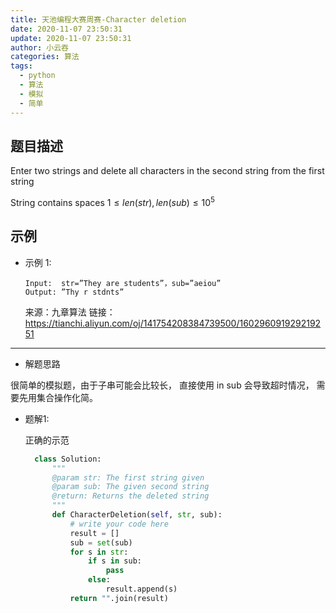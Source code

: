 ```yaml
---
title: 天池编程大赛周赛-Character deletion
date: 2020-11-07 23:50:31
update: 2020-11-07 23:50:31
author: 小云吞
categories: 算法
tags: 
  - python
  - 算法
  - 模拟
  - 简单
---
```


## 题目描述

Enter two strings and delete all characters in the second string from the first string


String contains spaces $1\leq len(str),len(sub) \leq 10^5$

## 示例

- 示例 1:
    ```
    Input:  str=”They are students”，sub=”aeiou”
    Output: ”Thy r stdnts”
    ```
    来源：九章算法
    链接：https://tianchi.aliyun.com/oj/141754208384739500/160296091929219251
    

---

- 解题思路
    
很简单的模拟题，由于子串可能会比较长， 直接使用 in sub 会导致超时情况， 需要先用集合操作化简。

- 题解1:
  
  正确的示范

  ```python
    class Solution:
        """
        @param str: The first string given
        @param sub: The given second string
        @return: Returns the deleted string
        """
        def CharacterDeletion(self, str, sub):
            # write your code here
            result = []
            sub = set(sub)
            for s in str:
                if s in sub:
                    pass
                else:
                    result.append(s)
            return "".join(result)
  ```